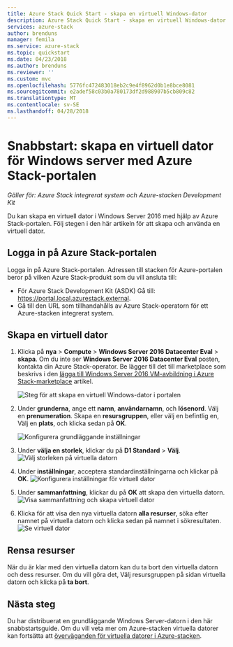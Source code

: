 ```yaml
---
title: Azure Stack Quick Start - skapa en virtuell Windows-dator
description: Azure Stack Quick Start - skapa en virtuell Windows-dator med hjälp av portalen
services: azure-stack
author: brenduns
manager: femila
ms.service: azure-stack
ms.topic: quickstart
ms.date: 04/23/2018
ms.author: brenduns
ms.reviewer: ''
ms.custom: mvc
ms.openlocfilehash: 5776fc472483018eb2c9e4f8962d0b1e8bce8081
ms.sourcegitcommit: e2adef58c03b0a780173df2d988907b5cb809c82
ms.translationtype: MT
ms.contentlocale: sv-SE
ms.lasthandoff: 04/28/2018
---
```

# <a name="quickstart-create-a-windows-server-virtual-machine-with-the-azure-stack-portal"></a>Snabbstart: skapa en virtuell dator för Windows server med Azure Stack-portalen

*Gäller för: Azure Stack integrerat system och Azure-stacken Development Kit*

Du kan skapa en virtuell dator i Windows Server 2016 med hjälp av Azure Stack-portalen. Följ stegen i den här artikeln för att skapa och använda en virtuell dator.

## <a name="sign-in-to-the-azure-stack-portal"></a>Logga in på Azure Stack-portalen

Logga in på Azure Stack-portalen. Adressen till stacken för Azure-portalen beror på vilken Azure Stack-produkt som du vill ansluta till:

* För Azure Stack Development Kit (ASDK) Gå till: https://portal.local.azurestack.external.
* Gå till den URL som tillhandahålls av Azure Stack-operatorn för ett Azure-stacken integrerat system.

## <a name="create-a-virtual-machine"></a>Skapa en virtuell dator

1. Klicka på **nya** > **Compute** > **Windows Server 2016 Datacenter Eval** > **skapa**. Om du inte ser **Windows Server 2016 Datacenter Eval** posten, kontakta din Azure Stack-operator. Be lägger till det till marketplace som beskrivs i den [lägga till Windows Server 2016 VM-avbildning i Azure Stack-marketplace](../azure-stack-add-default-image.md) artikel.

    ![Steg för att skapa en virtuell Windows-dator i portalen](media/azure-stack-quick-windows-portal/image01.png)
2. Under **grunderna**, ange ett **namn**, **användarnamn**, och **lösenord**. Välj en **prenumeration**. Skapa en **resursgruppen**, eller välj en befintlig en, Välj en **plats**, och klicka sedan på **OK**.

    ![Konfigurera grundläggande inställningar](media/azure-stack-quick-windows-portal/image02.png)
3. Under **välja en storlek**, klickar du på **D1 Standard** > **Välj**.
    ![Välj storleken på virtuella datorn](media/azure-stack-quick-windows-portal/image03.png)
4. Under **inställningar**, acceptera standardinställningarna och klickar på **OK**.
    ![Konfigurera inställningar för virtuell dator](media/azure-stack-quick-windows-portal/image04.png)
5. Under **sammanfattning**, klickar du på **OK** att skapa den virtuella datorn.
    ![Visa sammanfattning och skapa virtuell dator](media/azure-stack-quick-windows-portal/image05.png)
6. Klicka för att visa den nya virtuella datorn **alla resurser**, söka efter namnet på virtuella datorn och klicka sedan på namnet i sökresultaten.
    ![Se virtuell dator](media/azure-stack-quick-windows-portal/image06.png)

## <a name="clean-up-resources"></a>Rensa resurser

När du är klar med den virtuella datorn kan du ta bort den virtuella datorn och dess resurser. Om du vill göra det, Välj resursgruppen på sidan virtuella datorn och klicka på **ta bort**.

## <a name="next-steps"></a>Nästa steg

Du har distribuerat en grundläggande Windows Server-datorn i den här snabbstartsguide. Om du vill veta mer om Azure-stacken virtuella datorer kan fortsätta att [överväganden för virtuella datorer i Azure-stacken](azure-stack-vm-considerations.md).
